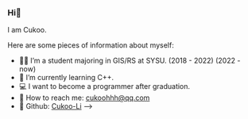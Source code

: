### Hi👋

I am Cukoo.

Here are some pieces of information about myself:

- 👨‍🎓 I’m a student majoring in GIS/RS at SYSU. (2018 - 2022) (2022 - now)
- 🌱 I’m currently learning C++.
- 💻 I want to become a programmer after graduation.
- 📧 How to reach me: cukoohhh@qq.com
- 🐣 Github: [Cukoo-Li](https://github.com/Cukoo-Li)
-->
